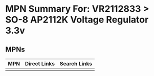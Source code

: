 



# MPN Summary For: VR2112833 > SO-8 AP2112K Voltage Regulator 3.3v

## MPNs
  

|MPN|Direct Links|Search Links|
| :--- | :--- | :--- |
||||

